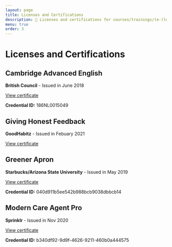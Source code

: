 ```yaml
---
layout: page
title: Licenses and Certifications
description: 📢 Licenses and certifications for courses/trainings/(e-)learnings I've completed.
menu: true
order: 3
---
```

# Licenses and Certifications
## Cambridge Advanced English
**British Council** - Issued in June 2018

[View certificate](https://support.cambridgeenglish.org/hc/en-gb/articles/360022213372)

**Credential ID:** 186NL0015049

## Giving Honest Feedback
**GoodHabitz** - Issued in Febuary 2021

[View certificate](../certificate/fb_training.pdf)

## Greener Apron
**Starbucks/Arizona State University** - Issued in May 2019

[View certificate](https://courses.starbucksglobalacademy.com/certificates/040d911b5ee542b988bcb9038dbbcb14)

**Credential ID:** 040d911b5ee542b988bcb9038dbbcb14

## Modern Care Agent Pro
**Sprinklr** - Issued in Nov 2020

[View certificate](https://university.sprinklr.com/certificate?id=b340df92-9d9f-4626-9211-460b0a444575)

**Credential ID:** b340df92-9d9f-4626-9211-460b0a444575
